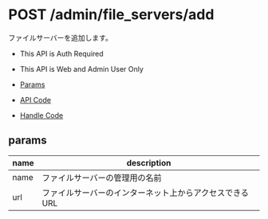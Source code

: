# POST /admin/file_servers/add

ファイルサーバーを追加します。

- This API is Auth Required
- This API is Web and Admin User Only

- [Params](#params)
- [API Code](/src/endpoints/admin/file_servers/add.js)
- [Handle Code](/src/handlers/web/admin/file_servers/add.js)

## params


name|description
---|---
name|ファイルサーバーの管理用の名前
url|ファイルサーバーのインターネット上からアクセスできるURL
